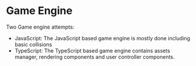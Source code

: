 # Game Engine

Two Game engine attempts: 
- JavaScript: The JavaScript based game engine is mostly done including basic collisions
- TypeScript: The TypeScript based game engine contains assets manager, rendering components and user controller components.
